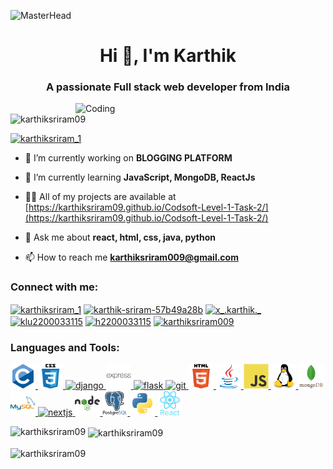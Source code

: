 ![MasterHead](https://user-images.githubusercontent.com/109351602/202650321-7f4da361-f98f-4345-8df4-adf352a11322.gif)
<h1 align="center">Hi 👋, I'm Karthik</h1>
<h3 align="center">A passionate Full stack web developer from India</h3>
<img align="right" alt="Coding" width="400" src="https://i.pinimg.com/originals/2a/53/65/2a53651a35816f499270d8275fd5318f.gif"

<p align="left"> <img src="https://komarev.com/ghpvc/?username=karthiksriram09&label=Profile%20views&color=0e75b6&style=flat" alt="karthiksriram09" /> </p>

<p align="left"> <a href="https://twitter.com/karthiksriram_1" target="blank"><img src="https://img.shields.io/twitter/follow/karthiksriram_1?logo=twitter&style=for-the-badge" alt="karthiksriram_1" /></a> </p>

- 🔭 I’m currently working on **BLOGGING PLATFORM**

- 🌱 I’m currently learning **JavaScript, MongoDB, ReactJs**

- 👨‍💻 All of my projects are available at [https://karthiksriram09.github.io/Codsoft-Level-1-Task-2/](https://karthiksriram09.github.io/Codsoft-Level-1-Task-2/)

- 💬 Ask me about **react, html, css, java, python**

- 📫 How to reach me **karthiksriram009@gmail.com**

<h3 align="left">Connect with me:</h3>
<p align="left">
<a href="https://twitter.com/karthiksriram_1" target="blank"><img align="center" src="https://raw.githubusercontent.com/rahuldkjain/github-profile-readme-generator/master/src/images/icons/Social/twitter.svg" alt="karthiksriram_1" height="30" width="40" /></a>
<a href="https://linkedin.com/in/karthik-sriram-57b49a28b" target="blank"><img align="center" src="https://raw.githubusercontent.com/rahuldkjain/github-profile-readme-generator/master/src/images/icons/Social/linked-in-alt.svg" alt="karthik-sriram-57b49a28b" height="30" width="40" /></a>
<a href="https://instagram.com/x_.karthik._" target="blank"><img align="center" src="https://raw.githubusercontent.com/rahuldkjain/github-profile-readme-generator/master/src/images/icons/Social/instagram.svg" alt="x_.karthik._" height="30" width="40" /></a>
<a href="https://www.codechef.com/users/klu2200033115" target="blank"><img align="center" src="https://cdn.jsdelivr.net/npm/simple-icons@3.1.0/icons/codechef.svg" alt="klu2200033115" height="30" width="40" /></a>
<a href="https://www.hackerrank.com/h2200033115" target="blank"><img align="center" src="https://raw.githubusercontent.com/rahuldkjain/github-profile-readme-generator/master/src/images/icons/Social/hackerrank.svg" alt="h2200033115" height="30" width="40" /></a>
<a href="https://www.leetcode.com/karthiksriram009" target="blank"><img align="center" src="https://raw.githubusercontent.com/rahuldkjain/github-profile-readme-generator/master/src/images/icons/Social/leet-code.svg" alt="karthiksriram009" height="30" width="40" /></a>
</p>

<h3 align="left">Languages and Tools:</h3>
<p align="left"> <a href="https://www.cprogramming.com/" target="_blank" rel="noreferrer"> <img src="https://raw.githubusercontent.com/devicons/devicon/master/icons/c/c-original.svg" alt="c" width="40" height="40"/> </a> <a href="https://www.w3schools.com/css/" target="_blank" rel="noreferrer"> <img src="https://raw.githubusercontent.com/devicons/devicon/master/icons/css3/css3-original-wordmark.svg" alt="css3" width="40" height="40"/> </a> <a href="https://www.djangoproject.com/" target="_blank" rel="noreferrer"> <img src="https://cdn.worldvectorlogo.com/logos/django.svg" alt="django" width="40" height="40"/> </a> <a href="https://expressjs.com" target="_blank" rel="noreferrer"> <img src="https://raw.githubusercontent.com/devicons/devicon/master/icons/express/express-original-wordmark.svg" alt="express" width="40" height="40"/> </a> <a href="https://flask.palletsprojects.com/" target="_blank" rel="noreferrer"> <img src="https://www.vectorlogo.zone/logos/pocoo_flask/pocoo_flask-icon.svg" alt="flask" width="40" height="40"/> </a> <a href="https://git-scm.com/" target="_blank" rel="noreferrer"> <img src="https://www.vectorlogo.zone/logos/git-scm/git-scm-icon.svg" alt="git" width="40" height="40"/> </a> <a href="https://www.w3.org/html/" target="_blank" rel="noreferrer"> <img src="https://raw.githubusercontent.com/devicons/devicon/master/icons/html5/html5-original-wordmark.svg" alt="html5" width="40" height="40"/> </a> <a href="https://www.java.com" target="_blank" rel="noreferrer"> <img src="https://raw.githubusercontent.com/devicons/devicon/master/icons/java/java-original.svg" alt="java" width="40" height="40"/> </a> <a href="https://developer.mozilla.org/en-US/docs/Web/JavaScript" target="_blank" rel="noreferrer"> <img src="https://raw.githubusercontent.com/devicons/devicon/master/icons/javascript/javascript-original.svg" alt="javascript" width="40" height="40"/> </a> <a href="https://www.linux.org/" target="_blank" rel="noreferrer"> <img src="https://raw.githubusercontent.com/devicons/devicon/master/icons/linux/linux-original.svg" alt="linux" width="40" height="40"/> </a> <a href="https://www.mongodb.com/" target="_blank" rel="noreferrer"> <img src="https://raw.githubusercontent.com/devicons/devicon/master/icons/mongodb/mongodb-original-wordmark.svg" alt="mongodb" width="40" height="40"/> </a> <a href="https://www.mysql.com/" target="_blank" rel="noreferrer"> <img src="https://raw.githubusercontent.com/devicons/devicon/master/icons/mysql/mysql-original-wordmark.svg" alt="mysql" width="40" height="40"/> </a> <a href="https://nextjs.org/" target="_blank" rel="noreferrer"> <img src="https://cdn.worldvectorlogo.com/logos/nextjs-2.svg" alt="nextjs" width="40" height="40"/> </a> <a href="https://nodejs.org" target="_blank" rel="noreferrer"> <img src="https://raw.githubusercontent.com/devicons/devicon/master/icons/nodejs/nodejs-original-wordmark.svg" alt="nodejs" width="40" height="40"/> </a> <a href="https://www.postgresql.org" target="_blank" rel="noreferrer"> <img src="https://raw.githubusercontent.com/devicons/devicon/master/icons/postgresql/postgresql-original-wordmark.svg" alt="postgresql" width="40" height="40"/> </a> <a href="https://www.python.org" target="_blank" rel="noreferrer"> <img src="https://raw.githubusercontent.com/devicons/devicon/master/icons/python/python-original.svg" alt="python" width="40" height="40"/> </a> <a href="https://reactjs.org/" target="_blank" rel="noreferrer"> <img src="https://raw.githubusercontent.com/devicons/devicon/master/icons/react/react-original-wordmark.svg" alt="react" width="40" height="40"/> </a> </p>

<p><img align="left" src="https://github-readme-stats.vercel.app/api/top-langs?username=karthiksriram09&show_icons=true&locale=en&layout=compact" alt="karthiksriram09" /></p>

<p>&nbsp;<img align="center" src="https://github-readme-stats.vercel.app/api?username=karthiksriram09&show_icons=true&locale=en" alt="karthiksriram09" /></p>

<p><img align="center" src="https://github-readme-streak-stats.herokuapp.com/?user=karthiksriram09&" alt="karthiksriram09" /></p>
